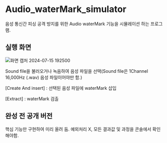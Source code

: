 # Audio_waterMark_simulator
음성 통신간 피싱 공격 방지를 위한 Audio waterMark 기능을 시뮬레이션 하는 프로그램.

## 실행 화면
![화면 캡처 2024-07-15 192500](https://github.com/user-attachments/assets/3e56175a-f2a4-4967-a9ba-2a992b6dfc1c)

Sound file을 불러오거나 녹음하여 음성 파일을 선택(Sound file은 1Channel 16,000Hz (.wav) 음성 파일이어야만 함.)

[Create And insert] : 선택된 음성 파일에 waterMark 삽입

[Extract] : waterMark 검출

## 완성 전 공개 버전
핵심 기능만 구현하여 미리 올려 둠.
예외처리 X, 모든 결과값 및 과정을 콘솔에서 확인해야함.
